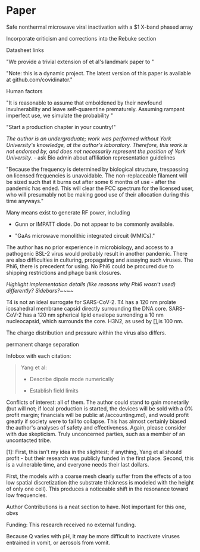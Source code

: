 # Paper

Safe nonthermal microwave viral inactivation with a $1 X-band phased array

Incorporate criticism and corrections into the Rebuke section

Datasheet links

"We provide a trivial extension of et al's landmark paper to "

"Note: this is a dynamic project. The latest version of this paper is available at github.com/covidinator."

Human factors

"It is reasonable to assume that emboldened by their newfound invulnerability and leave self-quarentine prematurely. Assuming rampant imperfect use, we simulate the probability "

"Start a production chapter in your country!"

*The author is an undergraduate; work was performed without York University's knowledge, at the author's laboratory. Therefore, this work is not endorsed by, and does not necessarily represent the position of York University.* - ask Bio admin about affiliation representation guidelines

"Because the frequency is determined by biological structure, trespassing on licensed frequencies is unavoidable. The non-replaceable filament will be sized such that it burns out after some 6 months of use - after the pandemic has ended. This will clear the FCC spectrum for the licensed user, who will presumably not be making good use of their allocation during this time anyways."

Many means exist to generate RF power, including

- Gunn or IMPATT diode. Do not appear to be commonly available.

- "GaAs microwave monolithic integrated circuit (MMICs)."

The author has no prior experience in microbiology, and access to a pathogenic BSL-2 virus would probably result in another pandemic. There are also difficulties in culturing, propagating and assaying such viruses. The Phi6, there is precedent for using. No Phi6 could be procured due to shipping restrictions and phage bank closures.

*Highlight implementation details (like reasons why Phi6 wasn't used) differently? Sidebars?*~~~~

T4 is not an ideal surrogate for SARS-CoV-2. T4 has a 120 nm prolate icosahedral membrane capsid directly surrounding the DNA core. SARS-CoV-2 has a 120 nm spherical lipid envelope surronding a 10 nm nucleocapsid, which surrounds the core. H3N2, as used by [],is 100 nm.

The charge distribution and pressure within the virus also differs.

permanent charge separation

Infobox with each citation:

> Yang et al:
> 
> - Describe dipole mode numerically
> 
> - Establish field limits

Conflicts of interest: all of them. The author could stand to gain monetarily (but will not; if local production is started, the devices will be sold with a 0% profit margin; financials will be public at /accounting.md), and would profit greatly if society were to fail to collapse. This has almost certainly biased the author's analyses of safety and effectiveness. Again, please consider with due skepticism. Truly unconcerned parties, such as a member of an uncontacted tribe.

[1]:  First, this isn't my idea in the slightest; if anything, Yang et al should profit - but their research was publicly funded in the first place. Second, this is a vulnerable time, and everyone needs their last dollars. 

First, the models with a coarse mesh clearly suffer from the effects of a
too low spatial discretization (the substrate thickness is modeled with the height of only one cell).
This produces a noticeable shift in the resonance toward low frequencies.

Author Contributions is a neat section to have. Not important for this one, obvs

Funding: This research received no external funding.

Because Q varies with pH, it may be more difficult to inactivate viruses entrained in vomit, or aerosols from vomit. 
